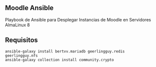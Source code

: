 ## Moodle Ansible

Playbook de Ansible para Desplegar Instancias de Moodle en Servidores AlmaLinux 8

## Requisitos

```
ansible-galaxy install bertvv.mariadb geerlingguy.redis geerlingguy.nfs
ansible-galaxy collection install community.crypto
```